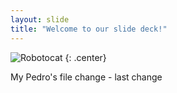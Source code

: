 ```yaml
---
layout: slide
title: "Welcome to our slide deck!"
---
```


![Robotocat](https://octodex.github.com/images/Robotocat.png)
{: .center}


My Pedro's file change - last change

